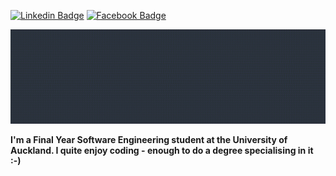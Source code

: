 [![Linkedin Badge](https://img.shields.io/badge/-LinkedIn-blue?style=flat-square&logo=Linkedin&logoColor=white&link=https://www.linkedin.com/in/beverley-sun/)](https://www.linkedin.com/in/beverley-sun/)  [![Facebook Badge](https://img.shields.io/badge/-Facebook-3b5998?style=flat-square&labelColor=3b5998&logo=facebook&logoColor=white&link=https://www.facebook.com/beverley.sun)](https://www.facebook.com/beverley.sun)

<img src="header.gif">

**I'm a Final Year Software Engineering student at the University of Auckland. I quite enjoy coding - enough to do a degree specialising in it :-)**
